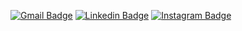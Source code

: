 [![Gmail Badge](https://img.shields.io/badge/-mano.afonso93@gmail.com-d14836?style=flat-square&logo=Gmail&logoColor=white&link=mailto:mano.afonso93@gmail.com)](mailto:mano.afonso93@gmail.com)
[![Linkedin Badge](https://img.shields.io/badge/-Manoel%20Afonso-blue?style=flat-square&logo=Linkedin&logoColor=white&link=https://www.linkedin.com/in/manoel-afonso-14496835/)](https://www.linkedin.com/in/manoel-afonso-14496835/)
[![Instagram Badge](https://img.shields.io/badge/-@realAfonso-e4405f?style=flat-square&logo=Instagram&logoColor=white&link=https://www.instagram.com/realAfonso/)](https://www.instagram.com/realAfonso/)
